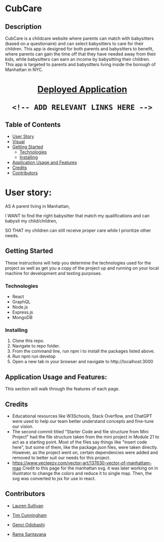 # CubCare

## Description
CubCare is a childcare website where parents can match with babysitters (based on a questionaire) and can select babysitters to care for their children. This app is designed for both parents and babysitters to benefit, where parents can gain the time off that they have needed away from their kids, while babysitters can earn an income by babysitting their children.  This app is targeted to parents and babysitters living inside the borough of Manhattan in NYC.  

<h1 align="center">
    <a href="LINK HERE" target="_blank">
     Deployed Application
    </a>
    <br>

    <!-- ADD RELEVANT LINKS HERE -->
</h1>

## Table of Contents
- [User Story](#user-story)
- [Visual](#visual)
- [Getting Started](#getting-started)
    - [Technologies](#technologies)
    - [Installing](#installing)
- [Application Usage and Features](#application-usage-and-features)
- [Credits](#credits)
- [Contributors](#contributors) 

# User story: 

AS A parent living in Manhattan,

I WANT to find the right babysitter that match my qualifications and can babysit my child/children,

SO THAT my children can still receive proper care while I prioritize other needs. 


## Getting Started 

These instructions will help you determine the technologies used for the project as well as get you a copy of the project up and running on your local machine for development and testing purposes.

### Technologies 

- React
- GraphQL
- Node.js
- Express.js
- MongoDB

### Installing

1. Clone this repo.
2. Navigate to repo folder.
3. From the command line, run npm i to install the packages listed above.
4. Run npm run develop
5. Open a new tab in your browser and navigate to http://localhost:3000

## Application Usage and Features:

This section will walk through the features of each page. 

<!-- NEED TO PUT REST OF FEATURES AND USAGE HERE. -->

## Credits

- Educational resources like W3Schools, Stack Overflow, and ChatGPT were used to help our team better understand concepts and fine-tune our vision.
- The second commit titled "Starter Code and file structure from Mini Project" had the file structure taken from the mini project in Module 21 to act as a starting point. Most of the files say things like "insert code here", but some of them, like the package.json files, were taken directly. However, as the project went on, certain dependencies were added and removed to better suit our needs for this project.
- https://www.vecteezy.com/vector-art/137630-vector-of-manhattam-map Credit to this page for the manhattan svg. it was later working on in illustrator to change the colors and reduce it to single map. Then, the svg was converted to jsx for use in react.


<!-- ADD ADDITIONAL CREDITS HERE AS THE PROJECT GOES ON. -->

## Contributors 

- [Lauren Sullivan](https://github.com/lnsvn)

- [Tim Cunningham](https://github.com/tcunningham203)

- [Genci Odobashi](https://github.com/odobashigenci)

- [Rama Santayana](https://github.com/ramasantayana)





